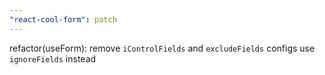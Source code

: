 ```yaml
---
"react-cool-form": patch
---
```


refactor(useForm): remove `iControlFields` and `excludeFields` configs use `ignoreFields` instead
